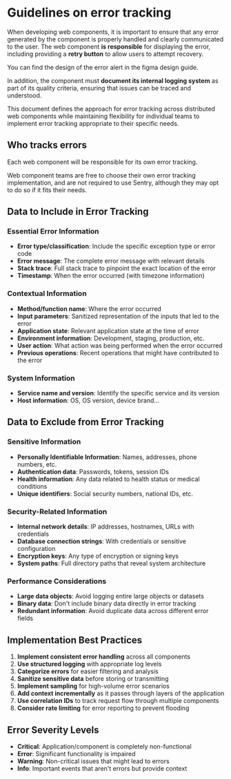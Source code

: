 # Guidelines on error tracking

When developing web components, it is important to ensure that any error generated by the component is properly handled
and clearly communicated to the user. The web component **is responsible** for displaying the error, including
providing a **retry button** to allow users to attempt recovery.

You can find the design of the error alert in the figma design guide.

In addition, the component must **document its internal logging system** as part of its quality criteria, 
ensuring that issues can be traced and understood.

This document defines the approach for error tracking across distributed web components while maintaining flexibility 
for individual teams to implement error tracking appropriate to their specific needs.

## Who tracks errors

Each web component will be responsible for its own error tracking.

Web component teams are free to choose their own error tracking implementation, and are not required to use Sentry, 
although they may opt to do so if it fits their needs.

## Data to Include in Error Tracking

### Essential Error Information

- **Error type/classification**: Include the specific exception type or error code
- **Error message**: The complete error message with relevant details
- **Stack trace**: Full stack trace to pinpoint the exact location of the error
- **Timestamp**: When the error occurred (with timezone information)

### Contextual Information

- **Method/function name**: Where the error occurred
- **Input parameters**: Sanitized representation of the inputs that led to the error
- **Application state**: Relevant application state at the time of error
- **Environment information**: Development, staging, production, etc.
- **User action**: What action was being performed when the error occurred
- **Previous operations**: Recent operations that might have contributed to the error

### System Information

- **Service name and version**: Identify the specific service and its version
- **Host information**: OS, OS version, device brand... 

## Data to Exclude from Error Tracking

### Sensitive Information

- **Personally Identifiable Information**: Names, addresses, phone numbers, etc.
- **Authentication data**: Passwords, tokens, session IDs
- **Health information**: Any data related to health status or medical conditions
- **Unique identifiers**: Social security numbers, national IDs, etc.

### Security-Related Information

- **Internal network details**: IP addresses, hostnames, URLs with credentials
- **Database connection strings**: With credentials or sensitive configuration
- **Encryption keys**: Any type of encryption or signing keys
- **System paths**: Full directory paths that reveal system architecture

### Performance Considerations

- **Large data objects**: Avoid logging entire large objects or datasets
- **Binary data**: Don't include binary data directly in error tracking
- **Redundant information**: Avoid duplicate data across different error fields

## Implementation Best Practices

1. **Implement consistent error handling** across all components
2. **Use structured logging** with appropriate log levels
3. **Categorize errors** for easier filtering and analysis
4. **Sanitize sensitive data** before storing or transmitting
5. **Implement sampling** for high-volume error scenarios
6. **Add context incrementally** as it passes through layers of the application
7. **Use correlation IDs** to track request flow through multiple components
8. **Consider rate limiting** for error reporting to prevent flooding

## Error Severity Levels

- **Critical**: Application/component is completely non-functional
- **Error**: Significant functionality is impaired
- **Warning**: Non-critical issues that might lead to errors
- **Info**: Important events that aren't errors but provide context

